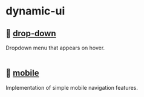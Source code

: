 # dynamic-ui

## 📁 [drop-down](https://klaflash.github.io/dynamic-ui/drop-down/)
Dropdown menu that appears on hover.
<br/>
<br/>

## 📁 [mobile](https://klaflash.github.io/dynamic-ui/mobile)
Implementation of simple mobile navigation features.
<br/>
<br/>
